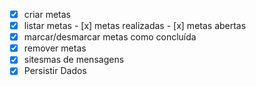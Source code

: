 - [x] criar metas
- [x] listar metas
        - [x] metas realizadas
        - [x] metas abertas
- [x] marcar/desmarcar metas como concluída
- [x] remover metas
- [x] sitesmas de mensagens
- [x] Persistir Dados